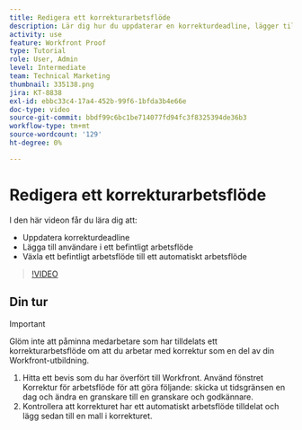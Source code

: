 ```yaml
---
title: Redigera ett korrekturarbetsflöde
description: Lär dig hur du uppdaterar en korrekturdeadline, lägger till användare i ett befintligt arbetsflöde och växlar ett befintligt arbetsflöde till ett automatiskt arbetsflöde i  [!DNL &#x200B; Workfront].
activity: use
feature: Workfront Proof
type: Tutorial
role: User, Admin
level: Intermediate
team: Technical Marketing
thumbnail: 335138.png
jira: KT-8838
exl-id: ebbc33c4-17a4-452b-99f6-1bfda3b4e66e
doc-type: video
source-git-commit: bbdf99c6bc1be714077fd94fc3f8325394de36b3
workflow-type: tm+mt
source-wordcount: '129'
ht-degree: 0%

---
```


# Redigera ett korrekturarbetsflöde

I den här videon får du lära dig att:

* Uppdatera korrekturdeadline
* Lägga till användare i ett befintligt arbetsflöde
* Växla ett befintligt arbetsflöde till ett automatiskt arbetsflöde

>[!VIDEO](https://video.tv.adobe.com/v/3445456/?quality=12&learn=on&enablevpops=1&captions=swe)

## Din tur

>[!IMPORTANT]
>
>Glöm inte att påminna medarbetare som har tilldelats ett korrekturarbetsflöde om att du arbetar med korrektur som en del av din Workfront-utbildning.

1. Hitta ett bevis som du har överfört till Workfront. Använd fönstret Korrektur för arbetsflöde för att göra följande: skicka ut tidsgränsen en dag och ändra en granskare till en granskare och godkännare.
1. Kontrollera att korrekturet har ett automatiskt arbetsflöde tilldelat och lägg sedan till en mall i korrekturet.



<!--
## Learn more
* Add stages and users to an automated workflow on a proof
* Convert a basic workflow to an automated workflow on a proof
* Create or edit an automated workflow for an existing proof
* Edit proof stages and reviewers
-->
